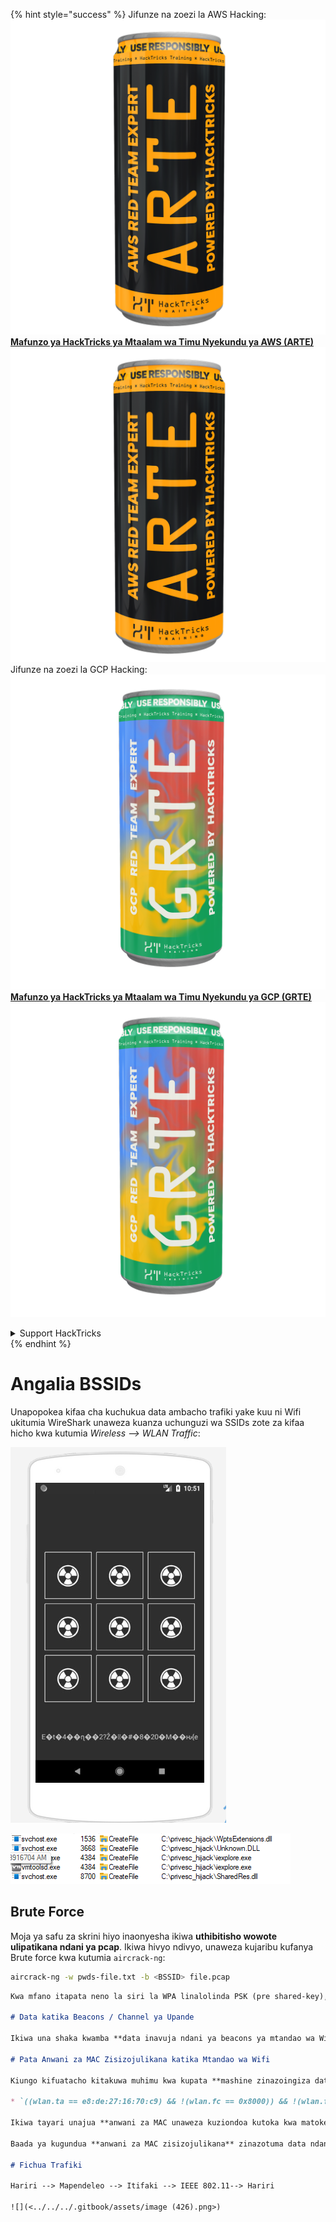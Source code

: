 {% hint style="success" %}
Jifunze na zoezi la AWS Hacking:<img src="/.gitbook/assets/arte.png" alt="" data-size="line">[**Mafunzo ya HackTricks ya Mtaalam wa Timu Nyekundu ya AWS (ARTE)**](https://training.hacktricks.xyz/courses/arte)<img src="/.gitbook/assets/arte.png" alt="" data-size="line">\
Jifunze na zoezi la GCP Hacking: <img src="/.gitbook/assets/grte.png" alt="" data-size="line">[**Mafunzo ya HackTricks ya Mtaalam wa Timu Nyekundu ya GCP (GRTE)**<img src="/.gitbook/assets/grte.png" alt="" data-size="line">](https://training.hacktricks.xyz/courses/grte)

<details>

<summary>Support HackTricks</summary>

* Angalia [**mpango wa michango**](https://github.com/sponsors/carlospolop)!
* **Jiunge na** 💬 [**Kikundi cha Discord**](https://discord.gg/hRep4RUj7f) au kikundi cha [**telegram**](https://t.me/peass) au **tufuate** kwenye **Twitter** 🐦 [**@hacktricks\_live**](https://twitter.com/hacktricks\_live)**.**
* **Shiriki mbinu za udukuzi kwa kuwasilisha PRs kwa** [**HackTricks**](https://github.com/carlospolop/hacktricks) na [**HackTricks Cloud**](https://github.com/carlospolop/hacktricks-cloud) github repos.

</details>
{% endhint %}


# Angalia BSSIDs

Unapopokea kifaa cha kuchukua data ambacho trafiki yake kuu ni Wifi ukitumia WireShark unaweza kuanza uchunguzi wa SSIDs zote za kifaa hicho kwa kutumia _Wireless --> WLAN Traffic_:

![](<../../../.gitbook/assets/image (424).png>)

![](<../../../.gitbook/assets/image (425).png>)

## Brute Force

Moja ya safu za skrini hiyo inaonyesha ikiwa **uthibitisho wowote ulipatikana ndani ya pcap**. Ikiwa hivyo ndivyo, unaweza kujaribu kufanya Brute force kwa kutumia `aircrack-ng`:
```bash
aircrack-ng -w pwds-file.txt -b <BSSID> file.pcap
```
```markdown
Kwa mfano itapata neno la siri la WPA linalolinda PSK (pre shared-key), ambalo litahitajika kufichua trafiki baadaye.

# Data katika Beacons / Channel ya Upande

Ikiwa una shaka kwamba **data inavuja ndani ya beacons ya mtandao wa Wifi** unaweza kuangalia beacons ya mtandao kwa kutumia filter kama hii: `wlan contains <JINA laMTANDAO>`, au `wlan.ssid == "JINA laMTANDAO"` tafuta ndani ya pakiti zilizofanyiwa filter kwa herufi shahidi.

# Pata Anwani za MAC Zisizojulikana katika Mtandao wa Wifi

Kiungo kifuatacho kitakuwa muhimu kwa kupata **mashine zinazoingiza data ndani ya Mtandao wa Wifi**:

* `((wlan.ta == e8:de:27:16:70:c9) && !(wlan.fc == 0x8000)) && !(wlan.fc.type_subtype == 0x0005) && !(wlan.fc.type_subtype ==0x0004) && !(wlan.addr==ff:ff:ff:ff:ff:ff) && wlan.fc.type==2`

Ikiwa tayari unajua **anwani za MAC unaweza kuziondoa kutoka kwa matokeo** kwa kuongeza ukaguzi kama huu: `&& !(wlan.addr==5c:51:88:31:a0:3b)`

Baada ya kugundua **anwani za MAC zisizojulikana** zinazotuma data ndani ya mtandao unaweza kutumia **filters** kama hii: `wlan.addr==<anwani ya MAC> && (ftp || http || ssh || telnet)` kufanya filter ya trafiki yake. Kumbuka kuwa filters za ftp/http/ssh/telnet ni muhimu ikiwa umefichua trafiki.

# Fichua Trafiki

Hariri --> Mapendeleo --> Itifaki --> IEEE 802.11--> Hariri

![](<../../../.gitbook/assets/image (426).png>)
```
